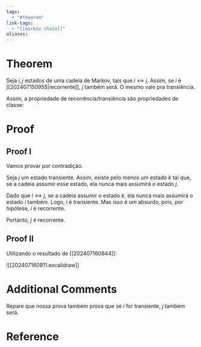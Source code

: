 ```yaml
---
tags:
  - "#theorem"
link-tags:
  - "[[markov chain]]"
aliases:
---
```

# Theorem
Seja $i, j$ estados de uma cadeia de Markov, tais que $i \leftrightarrow j$. Assim, se  $i$ é [[202407150955|recorrente]], $j$ também será. O mesmo vale pra transiência.

Assim, a propriedade de recorrência/transiência são propriedades de classe:

# Proof
## Proof I
Vamos provar por contradição. 

Seja $j$ um estado transiente. Assim, existe pelo menos um estado $k$ tal que, se a cadeia assumir esse estado, ela nunca mais assumirá o estado $j$.

Dado que $i \leftrightarrow j$, se a cadeia assumir o estado $k$, ela nunca mais assumirá o estado $i$ também. Logo, $i$ é transiente. Mas isso é um absurdo, pois, por hipótese, $i$ é recorrente.

Portanto, $j$ é recorrente.

## Proof II
Utilizando o resultado de [[202407160844]]:

![[202407160911.excalidraw]]


# Additional Comments
Repare que nossa prova também prova que se $i$ for transiente, $j$ também será.



# Reference






